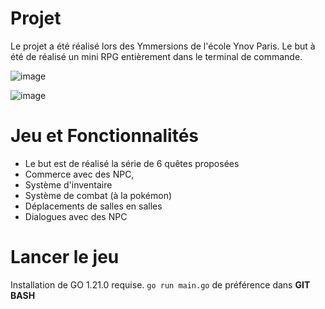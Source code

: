 # Projet

Le projet a été réalisé lors des Ymmersions de l'école Ynov Paris.
Le but à été de réalisé un mini RPG entièrement dans le terminal de commande.

![image](https://github.com/Titouan-Schotte/RPG-Terminal/assets/73279480/ac3af00e-9814-43a6-9fd9-fc6789dc5204)

![image](https://github.com/Titouan-Schotte/RPG-Terminal/assets/73279480/fd939174-899c-40dc-bb7e-5d07df911689)


# Jeu et Fonctionnalités

- Le but est de réalisé la série de 6 quêtes proposées
- Commerce avec des NPC,
- Système d'inventaire
- Système de combat (à la pokémon)
- Déplacements de salles en salles
- Dialogues avec des NPC


# Lancer le jeu

Installation de GO 1.21.0 requise.
`go run main.go` de préférence dans **GIT BASH**
